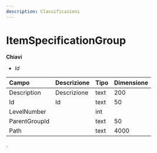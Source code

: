 ```yaml
---
description: Classificazioni
---
```


# ItemSpecificationGroup

**Chiavi**

* _Id_

| Campo | Descrizione | Tipo | Dimensione |
| :--- | :--- | :--- | :--- |
| Description | Descrizione | text | 200 |
| Id | Id | text | 50 |
| LevelNumber |  | int |  |
| ParentGroupId |  | text | 50 |
| Path |  | text | 4000 |
.